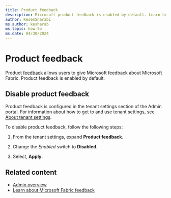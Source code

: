 ```yaml
---
title: Product feedback
description: Microsoft product feedback is enabled by default. Learn how to disable product feedback or reenable this setting.
author: KesemSharabi
ms.author: kesharab
ms.topic: how-to
ms.date: 04/30/2024
---
```


# Product feedback

Product [feedback](../fundamentals/feedback.md) allows users to give Microsoft feedback about Microsoft Fabric. Product feedback is enabled by default.

## Disable product feedback

Product feedback is configured in the tenant settings section of the Admin portal. For information about how to get to and use tenant settings, see [About tenant settings](about-tenant-settings.md).

To disable product feedback, follow the following steps:

1. From the tenant settings, expand **Product feedback**.

2. Change the *Enabled* switch to **Disabled**.

3. Select, **Apply**.

## Related content

* [Admin overview](microsoft-fabric-admin.md)
* [Learn about Microsoft Fabric feedback](../fundamentals/feedback.md)
